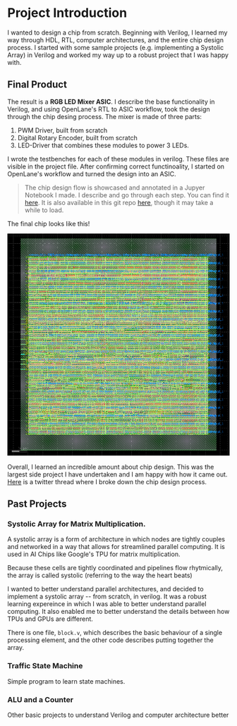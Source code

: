 # Project Introduction 

I wanted to design a chip from scratch. Beginning with Verilog, I learned my way through HDL, RTL, computer architectures, and the entire chip design process. I started with some sample projects (e.g. implementing a Systolic Array) in Verilog and worked my way up to a robust project that I was happy with. 

## Final Product 

The result is a **RGB LED Mixer ASIC**. I describe the base functionality in Verilog, and using OpenLane's RTL to ASIC workflow, took the design through the chip desing process. The mixer is made of three parts: 

1. PWM Driver, built from scratch 
2. Digital Rotary Encoder, built from scratch 
3. LED-Driver that combines these modules to power 3 LEDs.

I wrote the testbenches for each of these modules in verilog. These files are visible in the project file. After confirming correct functinoality, I started on OpenLane's workflow and turned the design into an ASIC. 

> The chip design flow is showcased and annotated in a Jupyer Notebook I made. I describe and go through each step. You can find it [here](https://colab.research.google.com/drive/1cc1IAzJyq1mTwqI_kV7_VD_Q_9GUl906?usp=sharing). It is also available in this git repo [here](openlane_workflow.ipynb), though it may take a while to load. 

The final chip looks like this! 

<p align="center">
  <img src="RGB_Mixer/image.png" alt="GDS File">
</p>


Overall, I learned an incredible amount about chip design. This was the largest side project I have undertaken and I am happy with how it came out. [Here](https://x.com/aj_kourabi/status/1848785595708887177) is a twitter thread where I broke down the chip design process.  

## Past Projects 
 
### **Systolic Array for Matrix Multiplication**. 

A systolic array is a form of architecture in which nodes are tightly couples and networked in a way that allows for streamlined parallel computing. It is used in AI Chips like Google's TPU for matrix multiplication. 

Because these cells are tightly coordinated and pipelines flow rhytmically, the array is called systolic (referring to the way the heart beats)

I wanted to better understand parallel architectures, and decided to implement a systolic array -- from scratch, in verilog. It was a robust learning expereince in which I was able to better understand parallel computing. It also enabled me to better understand the details between how TPUs and GPUs are different. 

There is one file, `block.v`, which describes the basic behaviour of a single processing element, and the other code describes putting together the array. 

### Traffic State Machine 
Simple program to learn state machines. 

### ALU and a Counter 
Other basic projects to understand Verilog and computer architecture better 